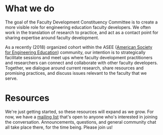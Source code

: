 What we do
=============

The goal of the Faculty Development Constituency Committee is to create a more visible role for engineering education faculty developers. We often work in the translation of research to practice, and act as a contact point for sharing expertise around faculty development.

As a recently (2018) organized cohort within the ASEE ([American Society for Engineering Education](http://asee.org)) community, our intention is to strategically facilitate sessions and meet ups where faculty development practitioners and researchers can connect and collaborate with other faculty developers. Together, we dialogue around current research, share resources and promising practices, and discuss issues relevant to the faculty that we serve.

Resources 
==========================

We're just getting started, so these resources will expand as we grow. For now, we have a [mailing list](https://groups.google.com/forum/#!forum/engr-pod) that's open to anyone who's interested in joining the conversation. Announcements, questions, and general community chat all take place there, for the time being. Please join us!
